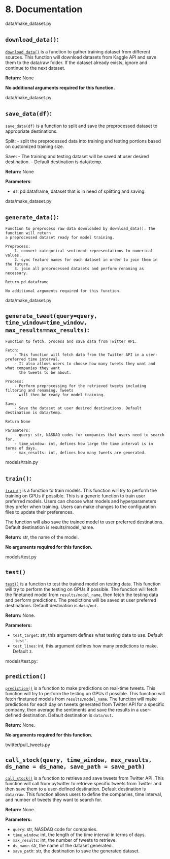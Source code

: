 # 8. Documentation

data/make_dataset.py

## `download_data()`:

[`download_data()`](https://github.com/crvander/capstoneproj2023/blob/14b75f083c2bc08f166ec30d2a941047951afcaf/src/data/make_dataset.py#L44) is a function to gather training dataset from different sources. This function will download datasets from Kaggle API and save them to the data/raw folder. If the dataset already exists, ignore and continue to the next dataset.

**Return:** None

**No additional arguments required for this function.**


data/make_dataset.py

## `save_data(df)`:
    
`save_data(df)` is a function to split and save the preprocessed dataset to appropriate destinations.

Split:
    - split the preprocessed data into training and testing portions based on customized training size.

Save:
    - The training and testing dataset will be saved at user desired destination.
    - Default destination is data/temp.

**Return:** None

**Parameters**:
- `df`: pd.dataframe, dataset that is in need of splitting and saving.


data/make_dataset.py

## `generate_data()`:
   
    Function to preprocess raw data downloaded by download_data(). The function will return
    a preprocessed dataset ready for model training.

    Preprocess:
        1. convert categorical sentiment representations to numerical values.
        2. sync feature names for each dataset in order to join them in the future.
        3. join all preprocessed datasets and perform renaming as necessary.

    Return pd.dataframe

    No additional arguments required for this function.
   
data/make_dataset.py  

## `generate_tweet(query=query, time_window=time_window, max_results=max_results)`:
    
    Function to fetch, process and save data from Twitter API.

    Fetch:
        - This function will fetch data from the Twitter API in a user-preferred time interval.
        - It also allows users to choose how many tweets they want and what companies they want
          the tweets to be about.

    Process:
        - Perform preprocessing for the retrieved tweets including filtering and renaming. Tweets
          will then be ready for model training.

    Save:
        - Save the dataset at user desired destinations. Default destination is data/temp.

    Return None

    Parameters:
        - query: str, NASDAQ codes for companies that users need to search for.
        - time_window: int, defines how large the time interval is in terms of days.
        - max_results: int, defines how many tweets are generated.
        

models/train.py

## `train()`:

[`train()`](https://github.com/crvander/capstoneproj2023/blob/14b75f083c2bc08f166ec30d2a941047951afcaf/src/models/train.py#L28) is a function to train models. This function will try to perform the training on GPUs if possible.
This is a generic function to train user preferred models. Users can choose what models and hyperparameters they prefer when training. Users can make changes to the configuration files to update their preferences.

The function will also save the trained model to user preferred destinations. Default destination is results/model_name.

**Return:** str, the name of the model.

**No arguments required for this function.**


models/test.py

## `test()`

[`test()`](https://github.com/crvander/capstoneproj2023/blob/14b75f083c2bc08f166ec30d2a941047951afcaf/src/models/test.py#L23) is a function to test the trained model on testing data. This function will try to perform the testing on GPUs if possible. The function will fetch the finetuned model from `results/model_name`, then fetch the testing data and perform predictions. The predictions will be saved at user preferred destinations. Default destination is `data/out`.

**Return:** None.

**Parameters:**
- `test_target`: str, this argument defines what testing data to use. Default `'test'`.
- `test_lines`: int, this argument defines how many predictions to make. Default `3`.


models/test.py:

## `prediction()`

[`prediction()`](https://github.com/crvander/capstoneproj2023/blob/14b75f083c2bc08f166ec30d2a941047951afcaf/src/models/test.py#L79) is a function to make predictions on real-time tweets. This function will try to perform the testing on GPUs if possible. This function will fetch finetuned models from `results/model_name`. The function will make predictions for each day on tweets generated from Twitter API for a specific company, then average the sentiments and save the results in a user-defined destination. Default destination is `data/out`.

**Return:** None.

**No arguments required for this function.**


twitter/pull_tweets.py

## `call_stock(query, time_window, max_results, ds_name = ds_name, save_path = save_path)`

[`call_stock()`](https://github.com/crvander/capstoneproj2023/blob/14b75f083c2bc08f166ec30d2a941047951afcaf/src/twitter/pull_tweets.py#L28) is a function to retrieve and save tweets from Twitter API. This function will call from pytwitter to retrieve specific tweets from Twitter and then save them to a user-defined destination. Default destination is `data/raw`. This function allows users to define the companies, time interval, and number of tweets they want to search for.

**Return:** None.

**Parameters:**
- `query`: str, NASDAQ code for companies.
- `time_window`: int, the length of the time interval in terms of days.
- `max_results`: int, the number of tweets to retrieve.
- `ds_name`: str, the name of the dataset generated.
- `save_path`: str, the destination to save the generated dataset.
